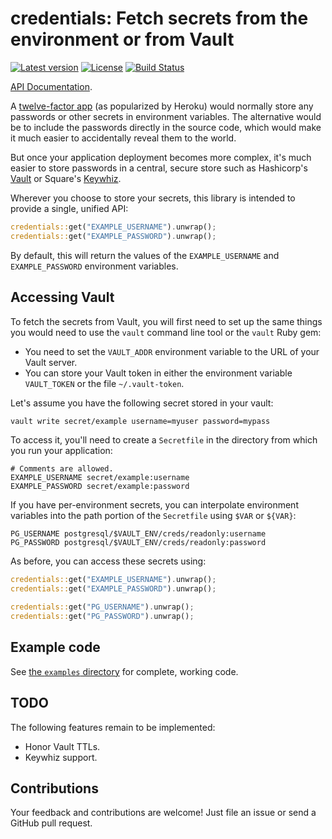 # credentials: Fetch secrets from the environment or from Vault

[![Latest version](https://img.shields.io/crates/v/credentials.svg)](https://crates.io/crates/credentials) [![License](https://img.shields.io/crates/l/credentials.svg)](https://creativecommons.org/publicdomain/zero/1.0/) [![Build Status](https://travis-ci.org/emk/credentials.svg?branch=master)](https://travis-ci.org/emk/credentials)

[API Documentation](http://docs.randomhacks.net/credentials/).

A [twelve-factor app][12factor] (as popularized by Heroku) would normally
store any passwords or other secrets in environment variables.  The
alternative would be to include the passwords directly in the source code,
which would make it much easier to accidentally reveal them to the world.

But once your application deployment becomes more complex, it's much easier
to store passwords in a central, secure store such as Hashicorp's
[Vault][vault] or Square's [Keywhiz][keywhiz].

Wherever you choose to store your secrets, this library is intended to
provide a single, unified API:

```rust
credentials::get("EXAMPLE_USERNAME").unwrap();
credentials::get("EXAMPLE_PASSWORD").unwrap();
```

By default, this will return the values of the `EXAMPLE_USERNAME`
and `EXAMPLE_PASSWORD` environment variables.

## Accessing Vault

To fetch the secrets from Vault, you will first need to set up the same
things you would need to use the `vault` command line tool or the `vault`
Ruby gem:

- You need to set the `VAULT_ADDR` environment variable to the URL of your
  Vault server.
- You can store your Vault token in either the environment variable
  `VAULT_TOKEN` or the file `~/.vault-token`.

Let's assume you have the following secret stored in your vault:

```sh
vault write secret/example username=myuser password=mypass
```

To access it, you'll need to create a `Secretfile` in the directory from
which you run your application:

```
# Comments are allowed.
EXAMPLE_USERNAME secret/example:username
EXAMPLE_PASSWORD secret/example:password
```

If you have per-environment secrets, you can interpolate environment
variables into the path portion of the `Secretfile` using `$VAR` or
`${VAR}`:

```
PG_USERNAME postgresql/$VAULT_ENV/creds/readonly:username
PG_PASSWORD postgresql/$VAULT_ENV/creds/readonly:password
```

As before, you can access these secrets using:

```rust
credentials::get("EXAMPLE_USERNAME").unwrap();
credentials::get("EXAMPLE_PASSWORD").unwrap();

credentials::get("PG_USERNAME").unwrap();
credentials::get("PG_PASSWORD").unwrap();
```

## Example code

See [the `examples` directory](/examples) for complete, working code.

## TODO

The following features remain to be implemented:

- Honor Vault TTLs.
- Keywhiz support.

## Contributions

Your feedback and contributions are welcome!  Just file an issue or send a
GitHub pull request.

[12factor]: http://12factor.net/
[vault]: https://www.vaultproject.io/
[keywhiz]: https://square.github.io/keywhiz/
